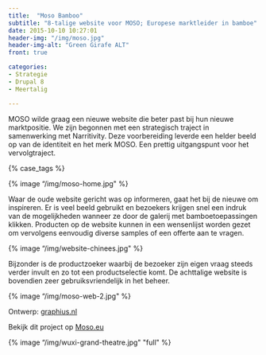 ```yaml
---
title:  "Moso Bamboo"
subtitle: "8-talige website voor MOSO; Europese marktleider in bamboe"
date: 2015-10-10 10:27:01
header-img: "/img/moso.jpg"
header-img-alt: "Green Girafe ALT"
front: true

categories:
- Strategie
- Drupal 8
- Meertalig

---
```


MOSO wilde graag een nieuwe website die beter past bij hun nieuwe marktpositie. We zijn begonnen met een strategisch traject in samenwerking met Narritivity. Deze voorbereiding leverde een helder beeld op van de identiteit en het merk MOSO. Een prettig uitgangspunt voor het vervolgtraject. 

{% case_tags %}

{% image “/img/moso-home.jpg" %}

Waar de oude website gericht was op informeren, gaat het bij de nieuwe om inspireren. Er is veel beeld gebruikt en bezoekers krijgen snel een indruk van de mogelijkheden wanneer ze door de galerij met bamboetoepassingen klikken. Producten op de website kunnen in een wensenlijst worden gezet om vervolgens eenvoudig diverse samples of een offerte aan te vragen.

{% image “/img/website-chinees.jpg" %}

Bijzonder is de productzoeker waarbij de bezoeker zijn eigen vraag steeds verder invult en zo tot een productselectie komt. De achttalige website is bovendien zeer gebruiksvriendelijk in het beheer.

{% image “/img/moso-web-2.jpg" %}

Ontwerp: <a href="http://graphius.nl/" target="_blank">graphius.nl</a>

Bekijk dit project op <a href="http://moso.eu/" target="_blank">Moso.eu</a>

{% image “/img/wuxi-grand-theatre.jpg" "full" %}
